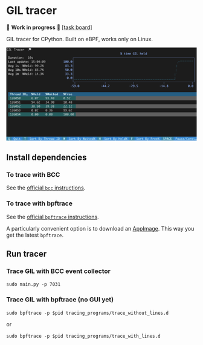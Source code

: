 # GIL tracer

🚧 **Work in progress** 🚧 [[task board]](https://github.com/users/gukoff/projects/1)

GIL tracer for CPython. Built on eBPF, works only on Linux. 

![GUI](.attachments/gui.png)

## Install dependencies

### To trace with BCC

See the [official `bcc` instructions](https://github.com/iovisor/bcc/blob/master/INSTALL.md).

### To trace with bpftrace

See the [official `bpftrace` instructions](https://github.com/bpftrace/bpftrace/blob/master/INSTALL.md).

A particularly convenient option is to download an [AppImage](https://github.com/bpftrace/bpftrace/blob/master/INSTALL.md#appimage-install). This way you get the latest `bpftrace`.

## Run tracer 

### Trace GIL with BCC event collector

```shell
sudo main.py -p 7031
```

### Trace GIL with bpftrace (no GUI yet)

```shell
sudo bpftrace -p $pid tracing_programs/trace_without_lines.d
```

or

```shell
sudo bpftrace -p $pid tracing_programs/trace_with_lines.d
```
